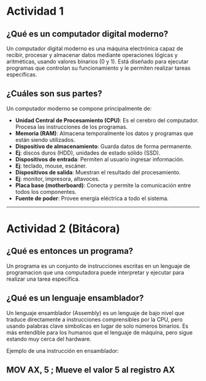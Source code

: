 # Actividad 1

## ¿Qué es un computador digital moderno?
Un computador digital moderno es una máquina electrónica capaz de recibir, procesar y almacenar datos mediante operaciones lógicas y aritméticas, usando valores binarios (0 y 1). Está diseñado para ejecutar programas que controlan su funcionamiento y le permiten realizar tareas específicas.

## ¿Cuáles son sus partes?
Un computador moderno se compone principalmente de:

- **Unidad Central de Procesamiento (CPU)**: Es el cerebro del computador. Procesa las instrucciones de los programas.
- **Memoria (RAM)**: Almacena temporalmente los datos y programas que están siendo utilizados.
- **Dispositivo de almacenamiento**: Guarda datos de forma permanente.   
- **Ej**: discos duros (HDD), unidades de estado sólido (SSD).
- **Dispositivos de entrada**: Permiten al usuario ingresar información.  
- **Ej**: teclado, mouse, escáner.
- **Dispositivos de salida**: Muestran el resultado del procesamiento.   
- **Ej**: monitor, impresora, altavoces.
- **Placa base (motherboard)**: Conecta y permite la comunicación entre todos los componentes.
- **Fuente de poder**: Provee energía eléctrica a todo el sistema.

---

# Actividad 2 (Bitácora)

## ¿Qué es entonces un programa?
Un programa es un conjunto de instrucciones escritas en un lenguaje de programacion que una computadora puede interpretar y ejecutar para realizar una tarea especifica.

## ¿Qué es un lenguaje ensamblador?
Un lenguaje ensamblador (Assembly) es un lenguaje de bajo nivel que traduce directamente a instrucciones comprensibles por la CPU, pero usando palabras clave simbolicas en lugar de solo números binarios. Es más entendible para los humanos que el lenguaje de máquina, pero sigue estando muy cerca del hardware.

Ejemplo de una instrucción en ensamblador:

## MOV AX, 5 ; Mueve el valor 5 al registro AX
